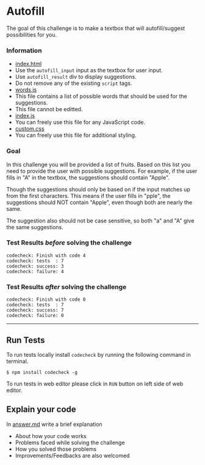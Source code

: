 ﻿# Autofill
The goal of this challenge is to make a textbox that will autofill/suggest possibilities for you. 

### Information
- [index.html](./wwwroot/index.html)
 - Use the `autofill_input` input as the textbox for user input.
 - Use `autofill_result` div to display suggestions.
 - Do not remove any of the existing `script` tags.
- [words.js](./wwwroot/words.js)
 - This file contains a list of possible words that should be used for the suggestions.
 - This file cannot be editted.
- [index.js](./wwwroot/index.js)
 - You can freely use this file for any JavaScript code.
- [custom.css](./wwwroot/custom.css)
 - You can freely use this file for additional styling.

### Goal
In this challenge you will be provided a list of fruits. 
Based on this list you need to provide the user with possible suggestions.
For example, if the user fills in "A" in the textbox, the suggestions should contain "Apple".

Though the suggestions should only be based on if the input matches up from the first characters.
This means if the user fills in "pple", the suggestions should NOT contain "Apple", even though both are nearly the same.

The suggestion also should not be case sensitive, so both "a" and "A" give the same suggestions.

### Test Results *before* solving the challenge  
```
codecheck: Finish with code 4
codecheck: tests  : 7
codecheck: success: 3
codecheck: failure: 4
```

### Test Results *after* solving the challenge
```
codecheck: Finish with code 0
codecheck: tests  : 7
codecheck: success: 7
codecheck: failure: 0
```
--- --- ---
## Run Tests
To run tests locally install `codecheck` by running the following command in terminal.
```
$ npm install codecheck -g
```
To run tests in web editor please click in `RUN` button on left side of web editor.

## Explain your code
In [answer.md](answer.md) write a brief explanation 
- About how your code works
- Problems faced while solving the challenge
- How you solved those problems
- Improvements/Feedbacks are also welcomed
